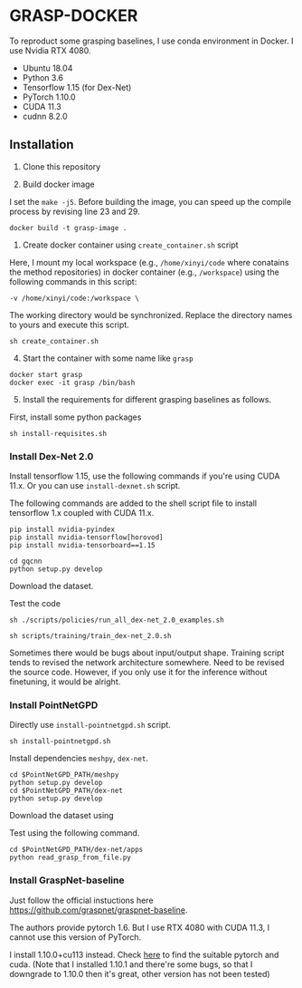 # GRASP-DOCKER

To reproduct some grasping baselines, I use conda environment in Docker. I use Nvidia RTX 4080. 

- Ubuntu 18.04
- Python 3.6
- Tensorflow 1.15 (for Dex-Net)
- PyTorch 1.10.0
- CUDA 11.3
- cudnn 8.2.0

## Installation

1. Clone this repository

2. Build docker image

I set the `make -j5`. Before building the image, you can speed up the compile process by revising line 23 and 29.  
```
docker build -t grasp-image .
```

1. Create docker container using `create_container.sh` script

Here, I mount my local workspace (e.g., `/home/xinyi/code` where conatains the method repositories) in docker container (e.g., `/workspace`) using the following commands in this script: 

```
-v /home/xinyi/code:/workspace \
```
The working directory would be synchronized. Replace the directory names to yours and execute this script. 
```
sh create_container.sh
```

4. Start the container with some name like `grasp`

```
docker start grasp
docker exec -it grasp /bin/bash
```

5. Install the requirements for different grasping baselines as follows. 

First, install some python packages 

```
sh install-requisites.sh
```


### Install Dex-Net 2.0

Install tensorflow 1.15, use the following commands if you're using CUDA 11.x. Or you can use `install-dexnet.sh` script. 

The following commands are added to the shell script file to install tensorflow 1.x coupled with CUDA 11.x. 

```
pip install nvidia-pyindex
pip install nvidia-tensorflow[horovod]
pip install nvidia-tensorboard==1.15
```

```
cd gqcnn
python setup.py develop
```

Download the dataset. 

Test the code

```
sh ./scripts/policies/run_all_dex-net_2.0_examples.sh 
```

```
sh scripts/training/train_dex-net_2.0.sh
```

Sometimes there would be bugs about input/output shape. Training script tends to revised the network architecture somewhere. Need to be revised the source code. However, if you only use it for the inference without finetuning, it would be alright. 

### Install PointNetGPD

Directly use `install-pointnetgpd.sh` script. 

```
sh install-pointnetgpd.sh
```

Install dependencies `meshpy`, `dex-net`.

```
cd $PointNetGPD_PATH/meshpy
python setup.py develop
cd $PointNetGPD_PATH/dex-net
python setup.py develop
```

Download the dataset using


Test using the following command. 

```
cd $PointNetGPD_PATH/dex-net/apps
python read_grasp_from_file.py
```

### Install GraspNet-baseline

Just follow the official instuctions here https://github.com/graspnet/graspnet-baseline. 

The authors provide pytorch 1.6. But I use RTX 4080 with CUDA 11.3, I cannot use this version of PyTorch. 

I install 1.10.0+cu113 instead. Check [here](https://pytorch.org/get-started/previous-versions/) to find the suitable pytorch and cuda. 
(Note that I installed 1.10.1 and there're some bugs, so that I downgrade to 1.10.0 then it's great, other version has not been tested)


